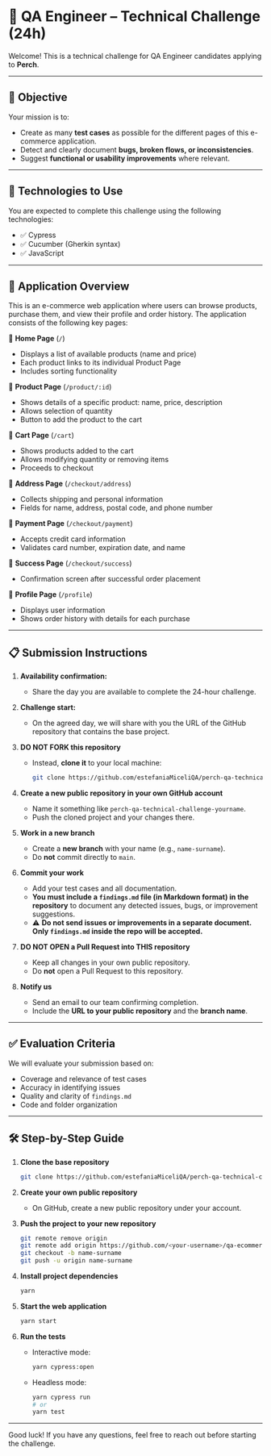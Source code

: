 # 🧪 QA Engineer – Technical Challenge (24h)

Welcome! This is a technical challenge for QA Engineer candidates applying to **Perch**.

---

## 🎯 Objective

Your mission is to:

- Create as many **test cases** as possible for the different pages of this e-commerce application.
- Detect and clearly document **bugs, broken flows, or inconsistencies**.
- Suggest **functional or usability improvements** where relevant.

---

## 🧰 Technologies to Use

You are expected to complete this challenge using the following technologies:

- ✅ Cypress  
- ✅ Cucumber (Gherkin syntax)  
- ✅ JavaScript

---

## 🛒 Application Overview

This is an e-commerce web application where users can browse products, purchase them, and view their profile and order history. The application consists of the following key pages:

🔹 **Home Page** (`/`)  
- Displays a list of available products (name and price)  
- Each product links to its individual Product Page  
- Includes sorting functionality  

🔹 **Product Page** (`/product/:id`)  
- Shows details of a specific product: name, price, description  
- Allows selection of quantity  
- Button to add the product to the cart  

🔹 **Cart Page** (`/cart`)  
- Shows products added to the cart  
- Allows modifying quantity or removing items  
- Proceeds to checkout  

🔹 **Address Page** (`/checkout/address`)  
- Collects shipping and personal information  
- Fields for name, address, postal code, and phone number  

🔹 **Payment Page** (`/checkout/payment`)  
- Accepts credit card information  
- Validates card number, expiration date, and name  

🔹 **Success Page** (`/checkout/success`)  
- Confirmation screen after successful order placement  

🔹 **Profile Page** (`/profile`)  
- Displays user information  
- Shows order history with details for each purchase  

---

## 📋 Submission Instructions

1. **Availability confirmation:**  
   - Share the day you are available to complete the 24-hour challenge.

2. **Challenge start:**  
   - On the agreed day, we will share with you the URL of the GitHub repository that contains the base project.

3. **DO NOT FORK this repository**  
   - Instead, **clone it** to your local machine:

     ```bash
     git clone https://github.com/estefaniaMiceliQA/perch-qa-technical-challenge
     ```

4. **Create a new public repository in your own GitHub account**  
   - Name it something like `perch-qa-technical-challenge-yourname`.  
   - Push the cloned project and your changes there.

5. **Work in a new branch**  
   - Create a **new branch** with your name (e.g., `name-surname`).  
   - Do **not** commit directly to `main`.

6. **Commit your work**  
   - Add your test cases and all documentation.  
   - **You must include a `findings.md` file (in Markdown format) in the repository** to document any detected issues, bugs, or improvement suggestions.  
   - ⚠️ **Do not send issues or improvements in a separate document. Only `findings.md` inside the repo will be accepted.**

7. **DO NOT OPEN a Pull Request into THIS repository**  
   - Keep all changes in your own public repository.  
   - Do **not** open a Pull Request to this repository.

8. **Notify us**  
   - Send an email to our team confirming completion.  
   - Include the **URL to your public repository** and the **branch name**.

---

## ✅ Evaluation Criteria

We will evaluate your submission based on:

- Coverage and relevance of test cases
- Accuracy in identifying issues
- Quality and clarity of `findings.md`
- Code and folder organization

---

## 🛠️ Step-by-Step Guide

1. **Clone the base repository**

   ```bash
   git clone https://github.com/estefaniaMiceliQA/perch-qa-technical-challenge
   ```

2. **Create your own public repository**
   
   - On GitHub, create a new public repository under your account.

3. **Push the project to your new repository**

   ```bash
   git remote remove origin
   git remote add origin https://github.com/<your-username>/qa-ecommerce-challenge-yourname.git
   git checkout -b name-surname
   git push -u origin name-surname
   ```

4. **Install project dependencies**
   
   ```bash
   yarn
   ```

5. **Start the web application**
 
   ```bash
   yarn start
   ```
   
6. **Run the tests**
   
   - Interactive mode:
 
      ```bash
      yarn cypress:open
      ```

   - Headless mode:

      ```bash
      yarn cypress run
      # or
      yarn test
      ```
   
---

Good luck! If you have any questions, feel free to reach out before starting the challenge.
